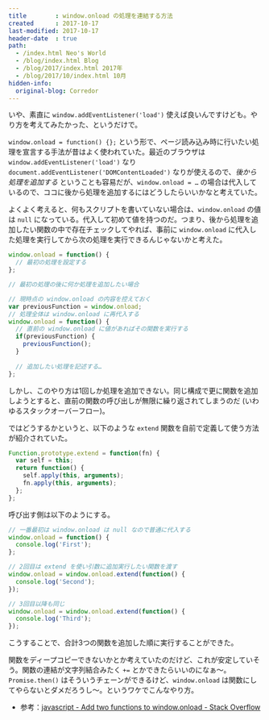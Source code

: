 ```yaml
---
title        : window.onload の処理を連結する方法
created      : 2017-10-17
last-modified: 2017-10-17
header-date  : true
path:
  - /index.html Neo's World
  - /blog/index.html Blog
  - /blog/2017/index.html 2017年
  - /blog/2017/10/index.html 10月
hidden-info:
  original-blog: Corredor
---
```


いや、素直に `window.addEventListener('load')` 使えば良いんですけども。やり方を考えてみたかった、というだけで。

`window.onload = function() {};` という形で、ページ読み込み時に行いたい処理を宣言する手法が昔はよく使われていた。最近のブラウザは `window.addEventListener('load')` なり `document.addEventListener('DOMContentLoaded')` なりが使えるので、*後から処理を追加する* ということも容易だが、`window.onload = …` の場合は代入しているので、ココに後から処理を追加するにはどうしたらいいかなと考えていた。

よくよく考えると、何もスクリプトを書いていない場合は、`window.onload` の値は `null` になっている。代入して初めて値を持つのだ。つまり、後から処理を追加したい関数の中で存在チェックしてやれば、事前に `window.onload` に代入した処理を実行してから次の処理を実行できるんじゃないかと考えた。

```javascript
window.onload = function() {
  // 最初の処理を設定する
};

// 最初の処理の後に何か処理を追加したい場合

// 現時点の window.onload の内容を控えておく
var previousFunction = window.onload;
// 処理全体は window.onload に再代入する
window.onload = function() {
  // 直前の window.onload に値があればその関数を実行する
  if(previousFunction) {
    previousFunction();
  }
  
  // 追加したい処理を記述する…
};
```

しかし、このやり方は1回しか処理を追加できない。同じ構成で更に関数を追加しようとすると、直前の関数の呼び出しが無限に繰り返されてしまうのだ (いわゆるスタックオーバーフロー)。

ではどうするかというと、以下のような `extend` 関数を自前で定義して使う方法が紹介されていた。

```javascript
Function.prototype.extend = function(fn) {
  var self = this;
  return function() {
    self.apply(this, arguments);
    fn.apply(this, arguments);
  };
};
```

呼び出す側は以下のようにする。

```javascript
// 一番最初は window.onload は null なので普通に代入する
window.onload = function() {
  console.log('First');
};

// 2回目は extend を使い引数に追加実行したい関数を渡す
window.onload = window.onload.extend(function() {
  console.log('Second');
});

// 3回目以降も同じ
window.onload = window.onload.extend(function() {
  console.log('Third');
});
```

こうすることで、合計3つの関数を追加した順に実行することができた。

関数をディープコピーできないかとか考えていたのだけど、これが安定していそう。関数の連結が文字列結合みたく `+=` とかできたらいいのになぁ〜。`Promise.then()` はそういうチェーンができるけど、`window.onload` は関数にしてやらないとダメだろうし〜。というワケでこんなやり方。

- 参考：[javascript - Add two functions to window.onload - Stack Overflow](https://stackoverflow.com/questions/16683176/add-two-functions-to-window-onload/)
